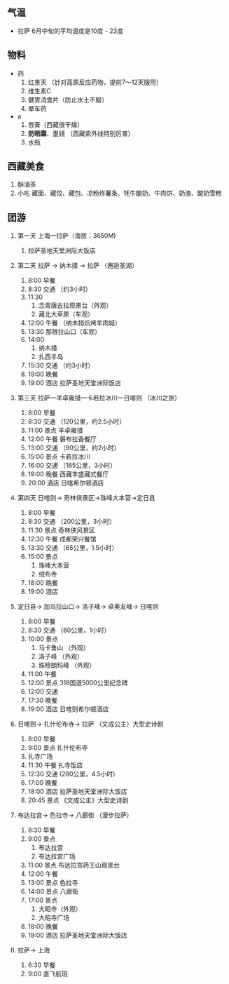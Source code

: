 ## 气温
- 拉萨 6月中旬的平均温度是10度 - 23度

## 物料
- 药
    1. 红景天 （针对高原反应药物，提前7～12天服用）
    2. 维生素C 
    3. 健胃消食片（防止水土不服）
    4. 晕车药
- a
    1. 唇膏（西藏很干燥）
    2. **防晒霜**、墨镜 （西藏紫外线特别厉害）
    3. 水瓶

## 西藏美食
1. 酥油茶
2. 小吃 藏面、藏饺、藏包、凉粉炸薯条、牦牛酸奶、牛肉饼、奶渣、酸奶雪糕

## 团游
1. 第一天 上海一拉萨（海拔：3650M)
    1. 拉萨圣地天堂洲际大饭店

2. 第二天 拉萨 -> 纳木措 -> 拉萨 （邂逅圣湖）
    1. 8:00 早餐
    2. 8:30 交通 （约3小时）
    3. 11:30
        1. 念青唐古拉观景台（外观）
        2. 藏北大草原（车观）
    4. 12:00 午餐 （纳木措炕烤羊肉城）
    5. 13:30 那根拉山口（车观）
    6. 14:00 
        1. 纳木措
        2. 扎西半岛
    7. 15:30 交通 （约3小时）
    8. 19:00 晚餐
    9. 19:00 酒店 拉萨圣地天堂洲际饭店

3. 第三天 拉萨一羊卓雍措一卡若拉冰川一日喀则 （冰川之旅）
    1. 8:00 早餐
    2. 8:30 交通 （120公里，约2.5小时）
    3. 11:00 景点 羊卓雍措
    4. 12:00 午餐  磐布拉香餐厅
    5. 13:00 交通 （90公里，约2小时）
    6. 15:00 景点 卡若拉冰川
    7. 16:00 交通 （165公里，3小时）
    8. 19:00 晚餐 西藏丰盛藏式餐厅
    9. 20:00 酒店 日喀希尔顿酒店
4. 第四天 日喀则-> 奇林侠景区->珠峰大本营->定日县
    1. 8:00 早餐
    2. 8:30 交通 （200公里，3小时）
    3. 11:30 景点 奇林侠风景区
    4. 12:30 午餐 成都荣兴餐馆
    5. 13:30 交通 （65公里，1.5小时）
    6. 15:00 景点 
        1. 珠峰大本营
        2. 绒布寺
    7. 18:00 晚餐
    8. 19:00 酒店
5. 定日县-> 加乌拉山口-> 洛子峰-> 卓奥友峰-> 日喀则
    1. 8:00 早餐
    2. 8:30 交通 （60公里，1小时）
    3. 10:00 景点
        1. 马卡鲁山 （外观）
        2. 洛子峰 （外观）
        3. 珠穆朗玛峰 （外观）
    4. 11:00 午餐
    5. 12:00 景点 318国道5000公里纪念碑
    6. 12:00 交通
    7. 17:30 晚餐
    8. 19:00 酒店 日喀则希尔顿酒店

6. 日喀则-> 扎什伦布寺-> 拉萨 （文成公主）大型史诗剧
    1. 8:00 早餐
    2. 9:00 景点 扎什伦布寺
    3. 扎寺广场
    4. 11:30 午餐 扎寺饭店
    5. 12:30 交通 (280公里，4.5小时)
    6. 17:00 晚餐
    7. 18:00 酒店 拉萨圣地天堂洲际大饭店
    8. 20:45 景点 《文成公主》大型史诗剧
7. 布达拉宫-> 色拉寺-> 八廊街 （漫步拉萨）
    1. 8:30 早餐
    2. 9:00 景点
        1. 布达拉宫
        2. 布达拉宫广场
    3. 11:00 景点 布达拉宫药王山观景台
    4. 12:00 午餐
    5. 13:00 景点 色拉寺
    6. 14:00 景点 八廊街
    7. 17:00 景点 
        1. 大昭寺（外观）
        2. 大昭寺广场
    8. 18:00 晚餐
    9. 19:00 酒店 拉萨圣地天堂洲际大饭店
8.  拉萨-> 上海
    1.  6:30 早餐
    2.  9:00 直飞航班